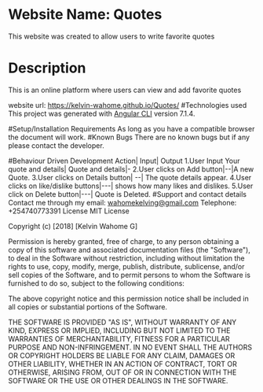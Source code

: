 # Website Name: Quotes
This website was created to allow users to write favorite quotes

# Description
This is an online platform where users can view and add favorite quotes

website url: https://kelvin-wahome.github.io/Quotes/
#Technologies used
This project was generated with [Angular CLI](https://github.com/angular/angular-cli) version 7.1.4.

#Setup/Installation Requirements
As long as you have a compatible browser the document will work.
#Known Bugs
There are no known bugs but if any please contact the developer.

#Behaviour Driven Development
Action|  Input| Output
1.User Input Your quote and details| Quote and details|-
2.User clicks on Add button|--|A new Quote.
3.User clicks on Details button| --| The quote details appear.
4.User clicks on like/dislike buttons|---| shows how many likes and dislikes.
5.User click on Delete button|---| Quote is Deleted.
#Support and contact details
Contact me through my email: wahomekelving@gmail.com
Telephone: +254740773391
License
MIT License

Copyright (c) [2018] [Kelvin Wahome G]

Permission is hereby granted, free of charge, to any person obtaining a copy of this software and associated documentation files (the "Software"), to deal in the Software without restriction, including without limitation the rights to use, copy, modify, merge, publish, distribute, sublicense, and/or sell copies of the Software, and to permit persons to whom the Software is furnished to do so, subject to the following conditions:

The above copyright notice and this permission notice shall be included in all copies or substantial portions of the Software.

THE SOFTWARE IS PROVIDED "AS IS", WITHOUT WARRANTY OF ANY KIND, EXPRESS OR IMPLIED, INCLUDING BUT NOT LIMITED TO THE WARRANTIES OF MERCHANTABILITY, FITNESS FOR A PARTICULAR PURPOSE AND NON-INFRINGEMENT. IN NO EVENT SHALL THE AUTHORS OR COPYRIGHT HOLDERS BE LIABLE FOR ANY CLAIM, DAMAGES OR OTHER LIABILITY, WHETHER IN AN ACTION OF CONTRACT, TORT OR OTHERWISE, ARISING FROM, OUT OF OR IN CONNECTION WITH THE SOFTWARE OR THE USE OR OTHER DEALINGS IN THE SOFTWARE.
